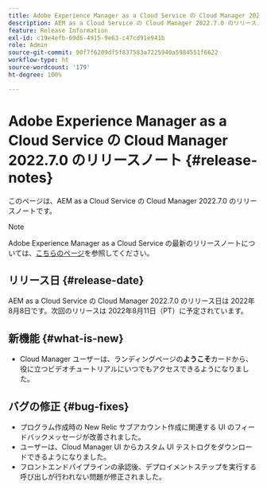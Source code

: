 ```yaml
---
title: Adobe Experience Manager as a Cloud Service の Cloud Manager 2022.7.0 のリリースノート
description: AEM as a Cloud Service の Cloud Manager 2022.7.0 のリリースノートです。
feature: Release Information
exl-id: c19e4efb-69d6-4915-9e63-c47cd91e941b
role: Admin
source-git-commit: 90f7f6209df5f837583a7225940a5984551f6622
workflow-type: ht
source-wordcount: '179'
ht-degree: 100%

---
```


# Adobe Experience Manager as a Cloud Service の Cloud Manager 2022.7.0 のリリースノート {#release-notes}

このページは、AEM as a Cloud Service の Cloud Manager 2022.7.0 のリリースノートです。

>[!NOTE]
>
>Adobe Experience Manager as a Cloud Service の最新のリリースノートについては、[こちらのページ](/help/release-notes/release-notes-cloud/release-notes-current.md)を参照してください。

## リリース日 {#release-date}

AEM as a Cloud Service の Cloud Manager 2022.7.0 のリリース日は 2022年8月8日です。次回のリリースは 2022年8月11日（PT）に予定されています。

## 新機能 {#what-is-new}

* Cloud Manager ユーザーは、ランディングページの&#x200B;**ようこそ**&#x200B;カードから、役に立つビデオチュートリアルにいつでもアクセスできるようになりました。

## バグの修正 {#bug-fixes}

* プログラム作成時の New Relic サブアカウント作成に関連する UI のフィードバックメッセージが改善されました。
* ユーザーは、Cloud Manager UI からカスタム UI テストログをダウンロードできるようになりました。
* フロントエンドパイプラインの承認後、デプロイメントステップを実行する呼び出しが行われない問題が修正されました。
